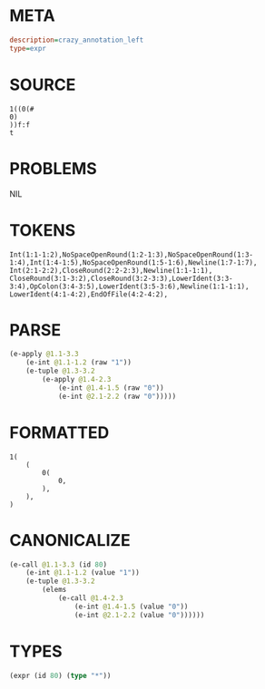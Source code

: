 # META
~~~ini
description=crazy_annotation_left
type=expr
~~~
# SOURCE
~~~roc
1((0(#
0)
))f:f
t
~~~
# PROBLEMS
NIL
# TOKENS
~~~zig
Int(1:1-1:2),NoSpaceOpenRound(1:2-1:3),NoSpaceOpenRound(1:3-1:4),Int(1:4-1:5),NoSpaceOpenRound(1:5-1:6),Newline(1:7-1:7),
Int(2:1-2:2),CloseRound(2:2-2:3),Newline(1:1-1:1),
CloseRound(3:1-3:2),CloseRound(3:2-3:3),LowerIdent(3:3-3:4),OpColon(3:4-3:5),LowerIdent(3:5-3:6),Newline(1:1-1:1),
LowerIdent(4:1-4:2),EndOfFile(4:2-4:2),
~~~
# PARSE
~~~clojure
(e-apply @1.1-3.3
	(e-int @1.1-1.2 (raw "1"))
	(e-tuple @1.3-3.2
		(e-apply @1.4-2.3
			(e-int @1.4-1.5 (raw "0"))
			(e-int @2.1-2.2 (raw "0")))))
~~~
# FORMATTED
~~~roc
1(
	(
		0(
			0,
		),
	),
)
~~~
# CANONICALIZE
~~~clojure
(e-call @1.1-3.3 (id 80)
	(e-int @1.1-1.2 (value "1"))
	(e-tuple @1.3-3.2
		(elems
			(e-call @1.4-2.3
				(e-int @1.4-1.5 (value "0"))
				(e-int @2.1-2.2 (value "0"))))))
~~~
# TYPES
~~~clojure
(expr (id 80) (type "*"))
~~~
